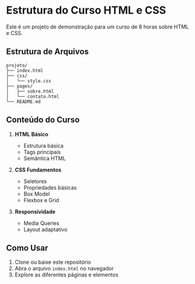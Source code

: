# Estrutura do Curso HTML e CSS

Este é um projeto de demonstração para um curso de 8 horas sobre HTML e CSS.

## Estrutura de Arquivos

```
projeto/
├── index.html
├── css/
│   └── style.css
├── pages/
│   ├── sobre.html
│   └── contato.html
└── README.md
```

## Conteúdo do Curso

1. **HTML Básico**
   - Estrutura básica
   - Tags principais
   - Semântica HTML

2. **CSS Fundamentos**
   - Seletores
   - Propriedades básicas
   - Box Model
   - Flexbox e Grid

3. **Responsividade**
   - Media Queries
   - Layout adaptativo

## Como Usar

1. Clone ou baixe este repositório
2. Abra o arquivo `index.html` no navegador
3. Explore as diferentes páginas e elementos